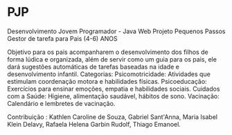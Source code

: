 # PJP
Desenvolvimento Jovem Programador - Java Web
Projeto Pequenos Passos
Gestor de tarefa para Pais  (4-6) ANOS 

Objetivo para os pais acompanharem o desenvolvimento dos filhos de forma lúdica e organizada, além de servir como um guia para os pais, ele dará sugestões automáticas de tarefas baseadas na idade e desenvolvimento infantil.
Categorias:
Psicomotricidade: Atividades que estimulam coordenação motora e habilidades físicas.
Psicoeducação: Exercícios para ensinar emoções, empatia e habilidades sociais.
Cuidados com a Saúde: Higiene, alimentação saudável, hábitos de sono.
Vacinação: Calendário e lembretes de vacinação.


Contribuição : Kathlen Caroline de Souza,
Gabriel Sant'Anna,
Maria Isabel Klein Delavy,
Rafaela Helena Garbin Rudolf,
Thiago Emanoel.

